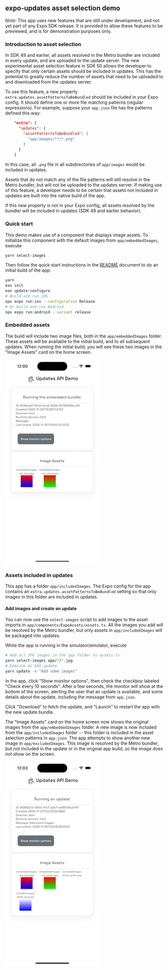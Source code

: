 ## expo-updates asset selection demo

_Note:_ This app uses new features that are still under development, and not yet part of any Expo SDK release. It is provided to allow these features to be previewed, and is for demonstration purposes only.

### Introduction to asset selection

In SDK 49 and earlier, all assets resolved in the Metro bundler are included in every update, and are uploaded to the update server. The new experimental asset selection feature in SDK 50 allows the developer to specify that only certain assets should be included in updates. This has the potential to greatly reduce the number of assets that need to be uploaded to and downloaded from the updates server.

To use this feature, a new property `extra.updates.assetPatternsToBeBundled` should be included in your Expo config. It should define one or more file matching patterns (regular expressions). For example, suppose your `app.json` file has the patterns defined this way:

```json
    "extra": {
      "updates": {
        "assetPatternsToBeBundled": [
          "app/images/**/*.png"
        ]
      }
    }
```

In this case, all `.png` file in all subdirectories of `app/images` would be included in updates.

Assets that do not match any of the file patterns will still resolve in the Metro bundler, but will not be uploaded to the updates server. If making use of this feature, a developer needs to be certain that assets not included in updates are built into the native build of the app.

If this new property is not in your Expo config, all assets resolved by the bundler will be included in updates (SDK 49 and earlier behavior).

### Quick start

This demo makes use of a component that displays image assets. To initialize this component with the default images from `app/embeddedImages`, execute

```bash
yarn select-images
```

Then follow the quick start instructions in the [README](./README.md) document to do an initial build of the app:

```bash
yarn
eas init
eas update:configure
# Build and run iOS
npx expo run:ios --configuration Release
# Or build and run Android
npx expo run:android --variant release
```

### Embedded assets

The build will include two image files, both in the `app/embeddedImages` folder. These assets will be available to the initial build, and to all subsequent updates. When running the initial build, you will see these two images in the "Image Assets" card on the home screen.

![assets-01-embedded-images](./media/assets-01-embedded-images.jpg)

### Assets included in updates

This app has a folder `app/includedImages`. The Expo config for the app contains an `extra.updates.assetPatternsToBeBundled` setting so that only images in this folder are included in updates.

#### Add images and create an update

You can now use the `select-images` script to add images to the asset imports in `app/components/ExpoAssets/assets.ts`. All the images you add will be resolved by the Metro bundler, but only assets in `app/includedImages` will be packaged into updates.

While the app is running in the simulator/emulator, execute

```bash
# Add all JPG images in the app folder to assets.ts
yarn select-images app/*/*.jpg
# Execute an EAS update
yarn update -m "Add some images"
```

In the app, click "Show monitor options", then check the checkbox labeled "Check every 10 seconds". After a few seconds, the monitor will show at the bottom of the screen, alerting the user that an update is available, and some details about the update, including the message from `app.json`.

Click "Download" to fetch the update, and "Launch" to restart the app with the new update bundle.

The "Image Assets" card on the home screen now shows the original images from the `app/embeddedImages` folder. A new image is now included from the `app/includedImages` folder -- this folder is included in the asset selection patterns in `app.json`. The app attempts to show another new image in `app/excludedImages`. This image is resolved by the Metro bundler, but not included in the update or in the original app build, so the image does not show on the screen.

![assets-02-updated-images](./media/assets-02-updated-images.jpg)

